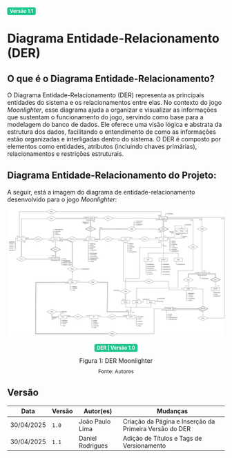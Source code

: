 <span style="background-color:#1ec68e; color:white; font-size:0.8em; font-weight: bold; padding:2px 6px; border-radius:4px;">Versão 1.1</span>

# Diagrama Entidade-Relacionamento (DER)

## O que é o Diagrama Entidade-Relacionamento?
O Diagrama Entidade-Relacionamento (DER) representa as principais entidades do sistema e os relacionamentos entre elas. No contexto do jogo _Moonlighter_, esse diagrama ajuda a organizar e visualizar as informações que sustentam o funcionamento do jogo, servindo como base para a modelagem do banco de dados.
Ele oferece uma visão lógica e abstrata da estrutura dos dados, facilitando o entendimento de como as informações estão organizadas e interligadas dentro do sistema. O DER é composto por elementos como entidades, atributos (incluindo chaves primárias), relacionamentos e restrições estruturais.

## Diagrama Entidade-Relacionamento do Projeto:
A seguir, está a imagem do diagrama de entidade-relacionamento desenvolvido para o jogo _Moonlighter_:

![Versão Atual](../../assets/Diagrama_Entidade_Relacionamento.svg)

<center>
  <span style="background-color:#1ec68e; color:white; font-size:0.8em; font-weight: bold; padding:2px 6px; border-radius:4px;">DER | Versão 1.0</span>
</center>

<div style="text-align: center">
  <p>Figura 1: DER Moonlighter</p>
  <p style="margin-top: -1%; font-size: 12px">Fonte: Autores</p>
</div>

## Versão

| Data       | Versão | Autor(es)        | Mudanças                                               |
| ---------- | ------ | ---------------- | ------------------------------------------------------ |
| 30/04/2025 | `1.0`  | João Paulo Lima  | Criação da Página e Inserção da Primeira Versão do DER |
| 30/04/2025 | `1.1`  | Daniel Rodrigues | Adição de Títulos e Tags de Versionamento              |

